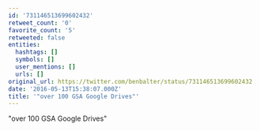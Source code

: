 ```yaml
---
id: '731146513699602432'
retweet_count: '0'
favorite_count: '5'
retweeted: false
entities:
  hashtags: []
  symbols: []
  user_mentions: []
  urls: []
original_url: https://twitter.com/benbalter/status/731146513699602432
date: '2016-05-13T15:38:07.000Z'
title: '"over 100 GSA Google Drives"'
---
```


"over 100 GSA Google Drives"